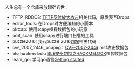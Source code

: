人生总有一个仓库来放琐碎的世：

* TFTP_RDDOS: [TFTP反射放大攻击](https://larry.ngrep.me/2016/03/23/tftp-reflection-and-amplification-attack/)相关代码，原发表至Drops
* editor_tools: 在Drops时方便编辑的小脚本
* pktcap: 使用scapy嗅探数据包的小玩意
* port_scan: 使用scapy进行端口扫描的工具
* puzzle2016: 我云puzzle 2016[题解](https://larry.ngrep.me/2016/06/28/wooyun-pluzze-3-write-up/)相关代码
* cve_2007_2446_pcapng：[CVE-2007-2446](https://www.exploit-db.com/exploits/16859/) msf攻击数据包
* ble_hackmelock: [BLE安全初探之HACKMELOCK](https://larry.ngrep.me/2018/11/24/ble-sec-hackmelock/)嗅探数据包
* learn_go: 学习go语言[Getting started](https://go.dev/doc/)

